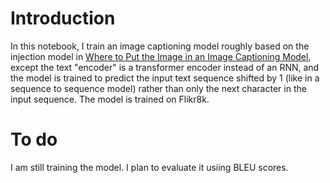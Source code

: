 # Introduction
In this notebook, I train an image captioning model roughly based on the injection model in [Where to Put the Image in an Image Captioning Model](https://arxiv.org/abs/1703.09137), except the text "encoder" is a transformer encoder instead of an RNN, and the model is trained to predict the input text sequence shifted by 1 (like in a sequence to sequence model) rather than only the next character in the input sequence. The model is trained on Flikr8k. 

# To do
I am still training the model. I plan to evaluate it usiing BLEU scores.